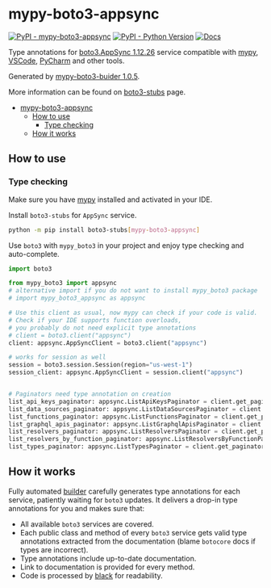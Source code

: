 # mypy-boto3-appsync

[![PyPI - mypy-boto3-appsync](https://img.shields.io/pypi/v/mypy-boto3-appsync.svg?color=blue)](https://pypi.org/project/mypy-boto3-appsync)
[![PyPI - Python Version](https://img.shields.io/pypi/pyversions/mypy-boto3-appsync.svg?color=blue)](https://pypi.org/project/mypy-boto3-appsync)
[![Docs](https://img.shields.io/readthedocs/mypy-boto3-builder.svg?color=blue)](https://mypy-boto3-builder.readthedocs.io/)

Type annotations for
[boto3.AppSync 1.12.26](https://boto3.amazonaws.com/v1/documentation/api/1.12.26/reference/services/appsync.html#AppSync) service
compatible with [mypy](https://github.com/python/mypy), [VSCode](https://code.visualstudio.com/),
[PyCharm](https://www.jetbrains.com/pycharm/) and other tools.

Generated by [mypy-boto3-buider 1.0.5](https://github.com/vemel/mypy_boto3_builder).

More information can be found on [boto3-stubs](https://pypi.org/project/boto3-stubs/) page.

- [mypy-boto3-appsync](#mypy-boto3-appsync)
  - [How to use](#how-to-use)
    - [Type checking](#type-checking)
  - [How it works](#how-it-works)

## How to use

### Type checking

Make sure you have [mypy](https://github.com/python/mypy) installed and activated in your IDE.

Install `boto3-stubs` for `AppSync` service.

```bash
python -m pip install boto3-stubs[mypy-boto3-appsync]
```

Use `boto3` with `mypy_boto3` in your project and enjoy type checking and auto-complete.

```python
import boto3

from mypy_boto3 import appsync
# alternative import if you do not want to install mypy_boto3 package
# import mypy_boto3_appsync as appsync

# Use this client as usual, now mypy can check if your code is valid.
# Check if your IDE supports function overloads,
# you probably do not need explicit type annotations
# client = boto3.client("appsync")
client: appsync.AppSyncClient = boto3.client("appsync")

# works for session as well
session = boto3.session.Session(region="us-west-1")
session_client: appsync.AppSyncClient = session.client("appsync")


# Paginators need type annotation on creation
list_api_keys_paginator: appsync.ListApiKeysPaginator = client.get_paginator("list_api_keys")
list_data_sources_paginator: appsync.ListDataSourcesPaginator = client.get_paginator("list_data_sources")
list_functions_paginator: appsync.ListFunctionsPaginator = client.get_paginator("list_functions")
list_graphql_apis_paginator: appsync.ListGraphqlApisPaginator = client.get_paginator("list_graphql_apis")
list_resolvers_paginator: appsync.ListResolversPaginator = client.get_paginator("list_resolvers")
list_resolvers_by_function_paginator: appsync.ListResolversByFunctionPaginator = client.get_paginator("list_resolvers_by_function")
list_types_paginator: appsync.ListTypesPaginator = client.get_paginator("list_types")
```

## How it works

Fully automated [builder](https://github.com/vemel/mypy_boto3_builder) carefully generates
type annotations for each service, patiently waiting for `boto3` updates. It delivers
a drop-in type annotations for you and makes sure that:

- All available `boto3` services are covered.
- Each public class and method of every `boto3` service gets valid type annotations
  extracted from the documentation (blame `botocore` docs if types are incorrect).
- Type annotations include up-to-date documentation.
- Link to documentation is provided for every method.
- Code is processed by [black](https://github.com/psf/black) for readability.